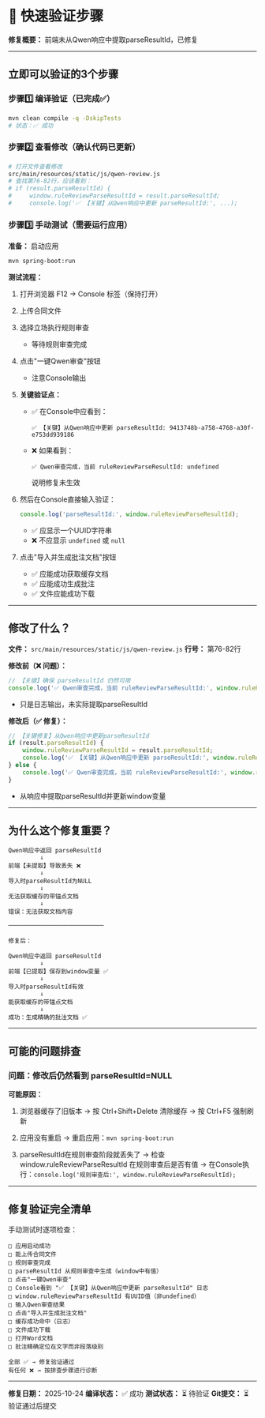 # 🎯 快速验证步骤

**修复概要：** 前端未从Qwen响应中提取parseResultId，已修复

---

## 立即可以验证的3个步骤

### 步骤1️⃣ 编译验证（已完成✅）
```bash
mvn clean compile -q -DskipTests
# 状态：✅ 成功
```

### 步骤2️⃣ 查看修改（确认代码已更新）
```bash
# 打开文件查看修改
src/main/resources/static/js/qwen-review.js
# 查找第76-82行，应该看到：
# if (result.parseResultId) {
#     window.ruleReviewParseResultId = result.parseResultId;
#     console.log('✅ 【关键】从Qwen响应中更新 parseResultId:', ...);
```

### 步骤3️⃣ 手动测试（需要运行应用）

**准备：** 启动应用
```bash
mvn spring-boot:run
```

**测试流程：**

1. 打开浏览器 F12 → Console 标签（保持打开）

2. 上传合同文件

3. 选择立场执行规则审查
   - 等待规则审查完成

4. 点击"一键Qwen审查"按钮
   - 注意Console输出

5. **关键验证点：**
   - ✅ 在Console中应看到：
     ```
     ✅ 【关键】从Qwen响应中更新 parseResultId: 9413748b-a758-4768-a30f-e753dd939186
     ```
   - ❌ 如果看到：
     ```
     ✅ Qwen审查完成，当前 ruleReviewParseResultId: undefined
     ```
     说明修复未生效

6. 然后在Console直接输入验证：
   ```javascript
   console.log('parseResultId:', window.ruleReviewParseResultId);
   ```
   - ✅ 应显示一个UUID字符串
   - ❌ 不应显示 `undefined` 或 `null`

7. 点击"导入并生成批注文档"按钮
   - ✅ 应能成功获取缓存文档
   - ✅ 应能成功生成批注
   - ✅ 文件应能成功下载

---

## 修改了什么？

**文件：** `src/main/resources/static/js/qwen-review.js`
**行号：** 第76-82行

**修改前（❌ 问题）：**
```javascript
// 【关键】确保 parseResultId 仍然可用
console.log('✅ Qwen审查完成，当前 ruleReviewParseResultId:', window.ruleReviewParseResultId);
```
- 只是日志输出，未实际提取parseResultId

**修改后（✅ 修复）：**
```javascript
// 【关键修复】从Qwen响应中更新parseResultId
if (result.parseResultId) {
    window.ruleReviewParseResultId = result.parseResultId;
    console.log('✅ 【关键】从Qwen响应中更新 parseResultId:', window.ruleReviewParseResultId);
} else {
    console.log('✅ Qwen审查完成，当前 ruleReviewParseResultId:', window.ruleReviewParseResultId);
}
```
- 从响应中提取parseResultId并更新window变量

---

## 为什么这个修复重要？

```
Qwen响应中返回 parseResultId
         ↓
前端【未提取】导致丢失 ❌
         ↓
导入时parseResultId为NULL
         ↓
无法获取缓存的带锚点文档
         ↓
错误：无法获取文档内容

───────────────────────────

修复后：

Qwen响应中返回 parseResultId
         ↓
前端【已提取】保存到window变量 ✅
         ↓
导入时parseResultId有效
         ↓
能获取缓存的带锚点文档
         ↓
成功：生成精确的批注文档 ✅
```

---

## 可能的问题排查

### 问题：修改后仍然看到 parseResultId=NULL

**可能原因：**
1. 浏览器缓存了旧版本
   → 按 Ctrl+Shift+Delete 清除缓存
   → 按 Ctrl+F5 强制刷新

2. 应用没有重启
   → 重启应用：`mvn spring-boot:run`

3. parseResultId在规则审查阶段就丢失了
   → 检查 window.ruleReviewParseResultId 在规则审查后是否有值
   → 在Console执行：`console.log('规则审查后:', window.ruleReviewParseResultId);`

---

## 修复验证完全清单

手动测试时逐项检查：

```
□ 应用启动成功
□ 能上传合同文件
□ 规则审查完成
□ parseResultId 从规则审查中生成（window中有值）
□ 点击"一键Qwen审查"
□ Console看到 "✅ 【关键】从Qwen响应中更新 parseResultId" 日志
□ window.ruleReviewParseResultId 有UUID值（非undefined）
□ 输入Qwen审查结果
□ 点击"导入并生成批注文档"
□ 缓存成功命中（日志）
□ 文件成功下载
□ 打开Word文档
□ 批注精确定位在文字而非段落级别

全部 ✅ → 修复验证通过
有任何 ❌ → 按排查步骤进行诊断
```

---

**修复日期：** 2025-10-24
**编译状态：** ✅ 成功
**测试状态：** ⏳ 待验证
**Git提交：** ⏳ 验证通过后提交

